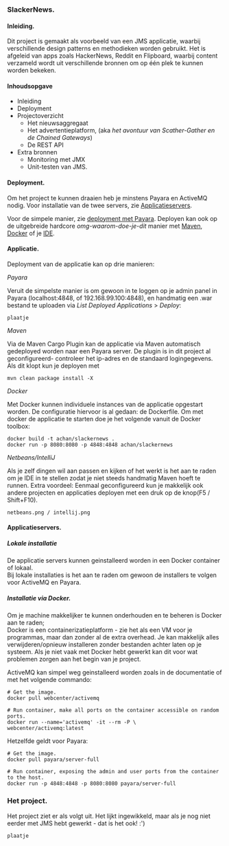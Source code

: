 ### SlackerNews.  

#### Inleiding.

Dit project is gemaakt als voorbeeld van een JMS applicatie,
waarbij verschillende design patterns en methodieken worden gebruikt.
Het is afgeleid van apps zoals HackerNews, Reddit en Flipboard,
waarbij content verzameld wordt uit verschillende bronnen om op één plek te kunnen worden bekeken.

#### Inhoudsopgave

- Inleiding
- Deployment
- Projectoverzicht
    - Het nieuwsaggregaat
    - Het advertentieplatform, (aka _het avontuur van Scather-Gather en de Chained Gateways_)
    - De REST API
- Extra bronnen
    - Monitoring met JMX
    - Unit-testen van JMS.

#### Deployment.

Om het project te kunnen draaien heb je minstens Payara en ActiveMQ nodig.
Voor installatie van de twee servers, zie [Applicatieservers]().

Voor de simpele manier, zie [deployment met Payara]().
Deployen kan ook op de uitgebreide hardcore _omg-waarom-doe-je-dit_ manier met [Maven](), [Docker]() of je [IDE]().

#### Applicatie.

Deployment van de applicatie kan op drie manieren:

*Payara*

Veruit de simpelste manier is om gewoon in te loggen op je admin panel in Payara (localhost:4848, of 192.168.99.100:4848),
en handmatig een .war bestand te uploaden via _List Deployed Applications_ > _Deploy_:

    plaatje

*Maven*

Via de Maven Cargo Plugin kan de applicatie via Maven automatisch gedeployed worden naar een Payara server.
De plugin is in dit project al geconfigureerd- controleer het ip-adres en de standaard logingegevens.  
Als dit klopt kun je deployen met

    mvn clean package install -X

*Docker*

Met Docker kunnen individuele instances van de applicatie opgestart worden. De configuratie hiervoor is al gedaan: de Dockerfile.
Om met docker de applicatie te starten doe je het volgende vanuit de Docker toolbox:

    docker build -t achan/slackernews .
    docker run -p 8080:8080 -p 4848:4848 achan/slackernews


*Netbeans/IntelliJ*

Als je zelf dingen wil aan passen en kijken of het werkt is het aan te raden om je IDE in te stellen zodat je niet steeds handmatig Maven hoeft te runnen.
Extra voordeel: Eenmaal geconfigureerd kun je makkelijk ook andere projecten en applicaties deployen met een druk op de knop(F5 / Shift+F10).

    netbeans.png / intellij.png


#### Applicatieservers.

##### Lokale installatie
De applicatie servers kunnen geinstalleerd worden in een Docker container of lokaal.  
Bij lokale installaties is het aan te raden om gewoon de installers te volgen voor ActiveMQ en Payara.  

##### Installatie via Docker.
Om je machine makkelijker te kunnen onderhouden en te beheren is Docker aan te raden;  
Docker is een containerizatieplatform - zie het als een VM voor je programmas, maar dan zonder al de extra overhead.
Je kan makkelijk alles verwijderen/opnieuw installeren zonder bestanden achter laten op je systeem. 
Als je niet vaak met Docker hebt gewerkt kan dit voor wat problemen zorgen aan het begin van je project.
  
ActiveMQ kan simpel weg geinstalleerd worden zoals in de documentatie of met het volgende commando:

    # Get the image.
    docker pull webcenter/activemq

    # Run container, make all ports on the container accessible on random ports.
    docker run --name='activemq' -it --rm -P \
	webcenter/activemq:latest

Hetzelfde geldt voor Payara:  

	# Get the image.
    docker pull payara/server-full

    # Run container, exposing the admin and user ports from the container to the host.
    docker run -p 4848:4848 -p 8080:8080 payara/server-full



### Het project.

Het project ziet er als volgt uit. Het lijkt ingewikkeld, maar als je nog niet eerder met JMS hebt gewerkt - dat is het ook! :')

    plaatje

